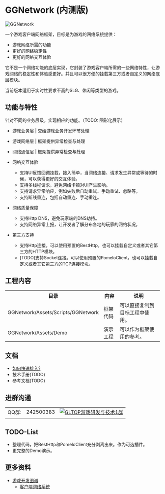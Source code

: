 # GGNetwork (内测版)

![GGNetwork](.documents/exports/GGNetwork_TDD.png?raw=true)

一个游戏客户端网络框架，目标是为游戏的网络系统提供：
* 游戏网络所需的功能
* 更好的网络稳定性
* 更好的网络交互体验

它不是一个网络功能的底层实现，它封装了游戏客户端所需的一些网络特性，让游戏网络的稳定性和体验感更好。并且可以很方便的挂载第三方或者自定义的网络底层模块。

当前版本适用于实时性要求不高的SLG、休闲等类型的游戏。

## 功能与特性
针对不同的业务层级，实现相应的功能。（TODO: 图形化展示）
* 游戏业务层 | 交给游戏业务开发环节处理
* 游戏网络层 | 框架提供异常检查与处理
* 网络通信层 | 框架提供异常检查与处理

* 网络交互体验
    - 支持UI反馈回调挂载，接入简单，当网络连接、请求发生异常或等待的时候，可以获得更好的交互体验。
    - 支持多线程请求，避免网络卡顿对UI产生影响。
    - 支持请求异常响应，例如失败后自动重试、手动重试、忽略等。
    - 支持断线重连，包括自动重连、手动重连。
* 网络质量保障
    - 支持Http DNS，避免玩家端的DNS劫持。
    - 支持网络异常上报，让开发者了解分布各地的玩家的网络状况。
* 第三方支持
    - 支持Http连接。可以使用预置的BestHttp。也可以挂载自定义或者其它第三方的HTTP模块。
    - [TODO]支持Socket连接。可以使用预置的PomeloClient。也可以挂载自定义或者其它第三方的TCP连接模块。

## 工程内容
<table>
    <tr><th>目录</th><th>内容</th><th>说明</th></tr>
    <tr>
        <td>GGNetwork/Assets/Scripts/GGNetwork</td>
        <td>框架代码</td>
        <td>可以直接复制到目标工程中使用。</td>
    </tr>
    <tr>
        <td>GGNetwork/Assets/Demo</td>
        <td>演示工程</td>
        <td>可以作为框架使用的参考。</td>
    </tr>
</table>

## 文档
* [如何快速接入?](/documents/quickstart.md)
* 技术手册(TODO)
* 参考文档(TODO)

## 进群沟通
|  |  | |
| --- | -------- | -------- |
| QQ群: | 242500383 | [![GLTOP游戏研发与技术1群](https://pub.idqqimg.com/wpa/images/group.png)](https://qm.qq.com/cgi-bin/qm/qr?k=fy4Z65nE-5Jd1ay8FkJpDc9iPJyW3d38&jump_from=webapi) |
|  |  | |

## TODO-List
* 整理代码，把BestHttp和PomeloClient充分剥离出来。作为可选插件。
* 更完整的Demo演示。

## 更多资料
* [游戏开发图谱](https://github.com/gonglei007/GameDevMind)
  * [客户端网络系统](https://github.com/gonglei007/GameDevMind/blob/main/mds/3.1.4.%E5%AE%A2%E6%88%B7%E7%AB%AF%E7%BD%91%E7%BB%9C%E7%B3%BB%E7%BB%9F.md)
